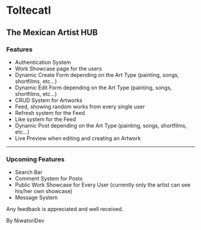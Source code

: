 <h1>Toltecatl</h1>        
<h2>The Mexican Artist HUB</h2>


<h3>Features</h3>
<ul>
  <li>Authentication System</li>
  <li>Work Showcase page for the users</li>
  <li>Dynamic Create Form depending on the Art Type (painting, songs, shortfilms, etc...)</li>
  <li>Dynamic Edit Form depending on the Art Type (painting, songs, shortfilms, etc...)</li>
  <li>CRUD System for Artworks</li>
  <li>Feed, showing random works from every single user</li>
  <li>Refresh system for the Feed</li>
  <li>Like system for the Feed</li>
  <li>Dynamic Post depending on the Art Type (painting, songs, shortfilms, etc...)</li>
  <li>Live Preview when editing and creating an Artwork</li>
</ul> 
  
  <hr>
  
  <h3>Upcoming Features</h3>
<ul>
  <li>Search Bar</li>
  <li>Comment System for Posts</li>
  <li>Public Work Showcase for Every User (currently only the artist can see his/her own showcase)</li>
  <li>Message System</li>
</ul>


Any feedback is appreciated and well received.


By NiwatoriDev
  
  
